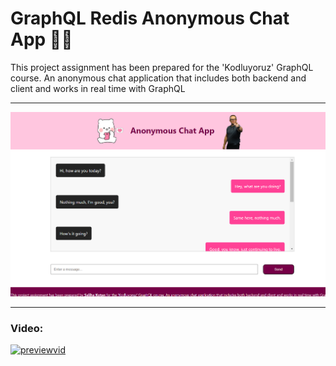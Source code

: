 # GraphQL Redis Anonymous Chat App :love_letter::gem:

This project assignment has been prepared for the 'Kodluyoruz' GraphQL course. An anonymous chat application that includes both backend and client and works in real time with GraphQL

---

![preview](prev1.png)

---

### Video:
[![previewvid](https://img.youtube.com/vi/i7S5gVFddrQ/0.jpg)](https://www.youtube.com/watch?v=i7S5gVFddrQ)
